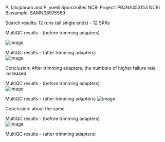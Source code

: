 P. falciparum and P. yoelii Sporozoites
NCBI Project: PRJNA453153
NCBI Biosample: SAMN08975569

Search results: 12 runs (all single ends) - 12 SRRs

MultiQC results - (before trimming adapters)    


![image](https://user-images.githubusercontent.com/61590108/81424006-407c6b00-9123-11ea-8acc-e994c10e7f5c.png)


MultiQC results – (after trimming adapters)   
![image](https://user-images.githubusercontent.com/61590108/81424458-fd6ec780-9123-11ea-8750-860541f8f153.png)

Conclusion: 
After trimming adapters, the numbers of higher failure rate increased.


MultiQC results - (before trimming adapters)    
![image](https://user-images.githubusercontent.com/61590108/81424627-3f980900-9124-11ea-94c1-684b2496b4cc.png)

MultiQC results – (after trimming adapters) 
![image](https://user-images.githubusercontent.com/61590108/81424745-6c4c2080-9124-11ea-84cb-ef41d886338a.png)

Conclusion:  about the same


MultiQC results - (before trimming adapters)   
![image](https://user-images.githubusercontent.com/61590108/81424849-930a5700-9124-11ea-8f05-6443820907de.png)

MultiQC results – (after trimming adapters)   











